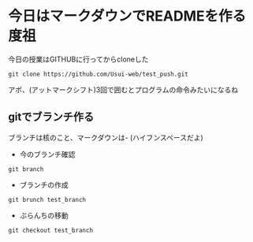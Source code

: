 # 今日はマークダウンでREADMEを作る度祖
今日の授業はGITHUBに行ってからcloneした
```
git clone https://github.com/Usui-web/test_push.git
```

アポ、(アットマークシフト)3回で囲むとプログラムの命令みたいになるね

## gitでブランチ作る
ブランチは核のこと、マークダウンは- (ハイフンスペースだよ)

- 今のブランチ確認
```
git branch
```
- ブランチの作成
```
git brunch test_branch
```

- ぶらんちの移動
```
git checkout test_branch
```




